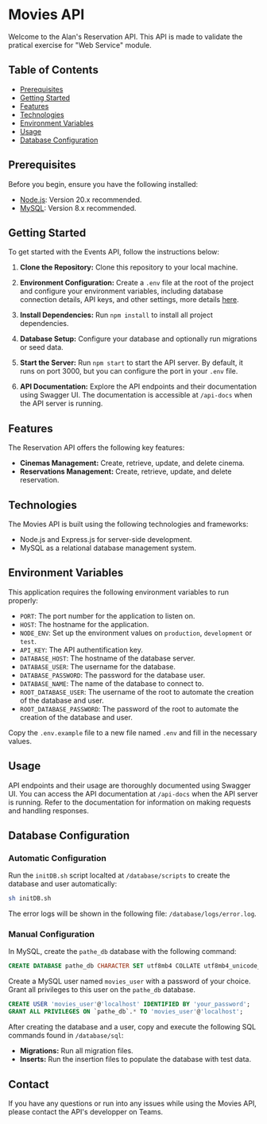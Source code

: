 # Movies API

Welcome to the Alan's Reservation API. This API is made to validate the pratical exercise for "Web Service" module.

## Table of Contents

- [Prerequisites](#prerequisites)
- [Getting Started](#getting-started)
- [Features](#features)
- [Technologies](#technologies)
- [Environment Variables](#environment-variables)
- [Usage](#usage)
- [Database Configuration](#database-configuration)

## Prerequisites

Before you begin, ensure you have the following installed:

- [Node.js](https://nodejs.org/en/download/): Version 20.x recommended.
- [MySQL](https://dev.mysql.com/downloads/): Version 8.x recommended.

## Getting Started

To get started with the Events API, follow the instructions below:

1. **Clone the Repository:** Clone this repository to your local machine.

2. **Environment Configuration:** Create a `.env` file at the root of the project and configure your environment variables, including database connection details, API keys, and other settings, more details [here](#environment-variables).

3. **Install Dependencies:** Run `npm install` to install all project dependencies.

4. **Database Setup:** Configure your database and optionally run migrations or seed data.

5. **Start the Server:** Run `npm start` to start the API server. By default, it runs on port 3000, but you can configure the port in your `.env` file.

6. **API Documentation:** Explore the API endpoints and their documentation using Swagger UI. The documentation is accessible at `/api-docs` when the API server is running.

## Features

The Reservation API offers the following key features:

- **Cinemas Management:** Create, retrieve, update, and delete cinema.
- **Reservations Management:** Create, retrieve, update, and delete reservation.

## Technologies

The Movies API is built using the following technologies and frameworks:

- Node.js and Express.js for server-side development.
- MySQL as a relational database management system.

## Environment Variables

This application requires the following environment variables to run properly:

- `PORT`: The port number for the application to listen on.
- `HOST`: The hostname for the application.
- `NODE_ENV`: Set up the environment values on `production`, `development` or `test`.
- `API_KEY`: The API authentification key.
- `DATABASE_HOST`: The hostname of the database server.
- `DATABASE_USER`: The username for the database.
- `DATABASE_PASSWORD`: The password for the database user.
- `DATABASE_NAME`: The name of the database to connect to.
- `ROOT_DATABASE_USER`: The username of the root to automate the creation of the database and user.
- `ROOT_DATABASE_PASSWORD`: The password of the root to automate the creation of the database and user.

Copy the `.env.example` file to a new file named `.env` and fill in the necessary values.

## Usage

API endpoints and their usage are thoroughly documented using Swagger UI. You can access the API documentation at `/api-docs` when the API server is running. Refer to the documentation for information on making requests and handling responses.

## Database Configuration

### Automatic Configuration

Run the `initDB.sh` script localted at `/database/scripts` to create the database and user automatically:

```bash
sh initDB.sh
```

The error logs will be shown in the following file: `/database/logs/error.log`.

### Manual Configuration

In MySQL, create the `pathe_db` database with the following command:

```sql
CREATE DATABASE pathe_db CHARACTER SET utf8mb4 COLLATE utf8mb4_unicode_ci;
```

Create a MySQL user named `movies_user` with a password of your choice. Grant all privileges to this user on the `pathe_db` database.

```sql
CREATE USER 'movies_user'@'localhost' IDENTIFIED BY 'your_password';
GRANT ALL PRIVILEGES ON `pathe_db`.* TO 'movies_user'@'localhost';
```

After creating the database and a user, copy and execute the following SQL commands found in `/database/sql`:

- **Migrations:** Run all migration files.
- **Inserts:** Run the insertion files to populate the database with test data.

## Contact

If you have any questions or run into any issues while using the Movies API, please contact the API's developper on Teams.